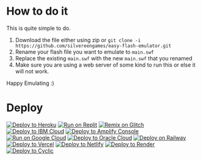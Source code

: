 # How to do it

This is quite simple to do.

1. Download the file either using zip or `git clone -i https://github.com/silvereengames/easy-flash-emulator.git`
2. Rename your flash file you want to emulate to `main.swf`
3. Replace the existing `main.swf` with the new `main.swf` that you renamed
4. Make sure you are using a web server of some kind to run this or else it will not work.

Happy Emulating :)

# Deploy

[![Deploy to Heroku](https://binbashbanana.github.io/deploy-buttons/buttons/remade/heroku.svg)](https://heroku.com/deploy/?template=https://github.com/silvereengames/easy-flash-emulator)
[![Run on Replit](https://binbashbanana.github.io/deploy-buttons/buttons/remade/replit.svg)](https://replit.com/github/silvereengames/easy-flash-emulator)
[![Remix on Glitch](https://binbashbanana.github.io/deploy-buttons/buttons/remade/glitch.svg)](https://glitch.com/edit/#!/import/github/silvereengames/easy-flash-emulator)
[![Deploy to IBM Cloud](https://binbashbanana.github.io/deploy-buttons/buttons/remade/ibmcloud.svg)](https://cloud.ibm.com/devops/setup/deploy?repository=https://github.com/silvereengames/easy-flash-emulator)
[![Deploy to Amplify Console](https://binbashbanana.github.io/deploy-buttons/buttons/remade/amplifyconsole.svg)](https://console.aws.amazon.com/amplify/home#/deploy?repo=https://github.com/silvereengames/easy-flash-emulator)
[![Run on Google Cloud](https://binbashbanana.github.io/deploy-buttons/buttons/remade/googlecloud.svg)](https://deploy.cloud.run/?git_repo=https://github.com/silvereengames/easy-flash-emulator)
[![Deploy to Oracle Cloud](https://binbashbanana.github.io/deploy-buttons/buttons/remade/oraclecloud.svg)](https://cloud.oracle.com/resourcemanager/stacks/create?zipUrl=https://github.com/silvereengames/easy-flash-emulator/archive/refs/heads/main.zip)
[![Deploy on Railway](https://binbashbanana.github.io/deploy-buttons/buttons/remade/railway.svg)](https://railway.app/new/template?template=https://github.com/silvereengames/easy-flash-emulator)
[![Deploy to Vercel](https://binbashbanana.github.io/deploy-buttons/buttons/remade/vercel.svg)](https://vercel.com/new/clone?repository-url=https://github.com/silvereengames/easy-flash-emulator)
[![Deploy to Netlify](https://binbashbanana.github.io/deploy-buttons/buttons/remade/netlify.svg)](https://app.netlify.com/start/deploy?repository=https://github.com/silvereengames/easy-flash-emulator)
[![Deploy to Render](https://binbashbanana.github.io/deploy-buttons/buttons/remade/render.svg)](https://render.com/deploy?repo=https://github.com/silvereengames/easy-flash-emulator)
[![Deploy to Cyclic](https://binbashbanana.github.io/deploy-buttons/buttons/remade/cyclic.svg)](https://app.cyclic.sh/api/app/deploy/silvereengames/easy-flash-emulator)
